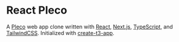 # React Pleco

A [Pleco](https://pleco.com) web app clone written with [React](https://react.dev), [Next.js](https://nextjs.org), [TypeScript](https://typescriptlang.org), and [TailwindCSS](https://tailwindcss.com). Initialized with [create-t3-app](https://create.t3.gg).
